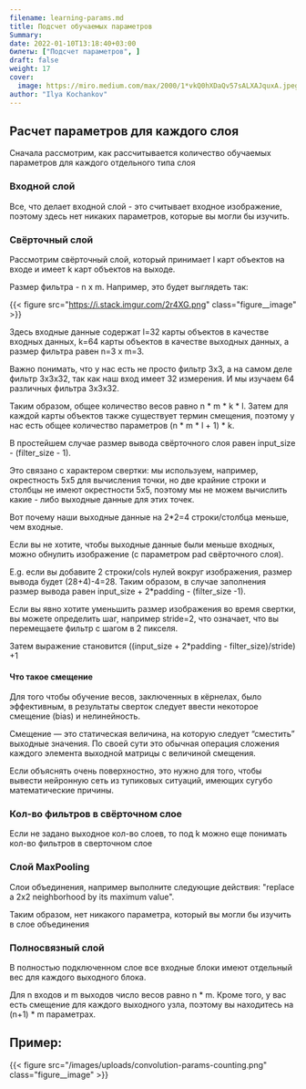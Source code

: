 ```yaml
---
filename: learning-params.md
title: Подсчет обучаемых параметров
Summary:
date: 2022-01-10T13:18:40+03:00
билеты: ["Подсчет параметров", ]
draft: false
weight: 17
cover:
  image: https://miro.medium.com/max/2000/1*vkQ0hXDaQv57sALXAJquxA.jpeg
author: "Ilya Kochankov"
---
```


## Расчет параметров для каждого слоя

Сначала рассмотрим, как рассчитывается количество обучаемых параметров для каждого отдельного типа слоя

### Входной слой

Все, что делает входной слой - это считывает входное изображение, поэтому здесь нет никаких параметров,
которые вы могли бы изучить.

### Свёрточный слой

Рассмотрим свёрточный слой, который принимает l карт объектов на входе и имеет k карт объектов на выходе. 

Размер фильтра - n x m. Например, это будет выглядеть так:

{{< figure src="https://i.stack.imgur.com/2r4XG.png"
class="figure__image" >}}

Здесь входные данные содержат l=32 карты объектов в качестве входных данных, k=64 карты объектов в качестве выходных данных, 
а размер фильтра равен n=3 x m=3. 

Важно понимать, что у нас есть не просто фильтр 3x3, а на самом деле фильтр 3x3x32, 
так как наш вход имеет 32 измерения. И мы изучаем 64 различных фильтра 3x3x32. 

Таким образом, общее количество весов равно n * m * k * l. Затем для каждой карты объектов также существует термин 
смещения, поэтому у нас есть общее количество параметров (n * m * l + 1) * k.

В простейшем случае размер вывода свёрточного слоя равен input_size - (filter_size - 1). 

Это связано с характером свертки: мы используем, например, окрестность 5x5 для вычисления точки, 
но две крайние строки и столбцы не имеют окрестности 5x5, поэтому мы не можем вычислить какие - 
либо выходные данные для этих точек. 

Вот почему наши выходные данные на 2*2=4 строки/столбца меньше, чем входные.

Если вы не хотите, чтобы выходные данные были меньше входных, можно обнулить изображение 
(с параметром pad свёрточного слоя). 

E.g. если вы добавите 2 строки/cols нулей вокруг изображения, размер вывода будет (28+4)-4=28. 
Таким образом, в случае заполнения размер вывода равен input_size + 2*padding - (filter_size -1).

Если вы явно хотите уменьшить размер изображения во время свертки, вы можете определить шаг, например stride=2, 
что означает, что вы перемещаете фильтр с шагом в 2 пикселя. 

Затем выражение становится ((input_size + 2*padding - filter_size)/stride) +1

#### Что такое смещение

Для того чтобы обучение весов, заключенных в кёрнелах, было эффективным, в результаты сверток следует ввести 
некоторое смещение (bias) и нелинейность.

Смещение — это статическая величина, на которую следует “сместить” выходные значения. 
По своей сути это обычная операция сложения каждого элемента выходной матрицы с величиной смещения. 

Если объяснять очень поверхностно, это нужно для того, чтобы вывести нейронную сеть из тупиковых ситуаций, 
имеющих сугубо математические причины.

### Кол-во фильтров в свёрточном слое

Если не задано выходное кол-во слоев, то под k можно еще понимать кол-во фильтров в сверточном слое

### Слой MaxPooling

Слои объединения, например выполните следующие действия: 
"replace a 2x2 neighborhood by its maximum value". 

Таким образом, нет никакого параметра, который вы могли бы изучить в слое объединения

### Полносвязный слой

В полностью подключенном слое все входные блоки имеют отдельный вес для каждого выходного блока. 

Для n входов и m выходов число весов равно n * m. Кроме того, у вас есть смещение для каждого выходного узла, 
поэтому вы находитесь на (n+1) * m параметрах.


## Пример:

{{< figure src="/images/uploads/convolution-params-counting.png"
class="figure__image" >}}
